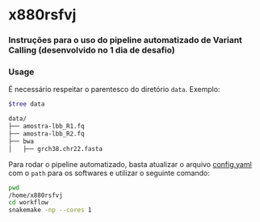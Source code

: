 # x880rsfvj

### Instruções para o uso do pipeline automatizado de Variant Calling (desenvolvido no 1 dia de desafio)

### Usage

É necessário respeitar o parentesco do diretório `data`. Exemplo:

```bash
$tree data

data/
├── amostra-lbb_R1.fq 
├── amostra-lbb_R2.fq 
├── bwa
│   ├── grch38.chr22.fasta 

```
Para rodar o pipeline automatizado, basta atualizar o arquivo [config.yaml]() com o `path` para os softwares e utilizar o seguinte comando:

```bash
pwd 
/home/x880rsfvj
cd workflow
snakemake -np --cores 1
```

